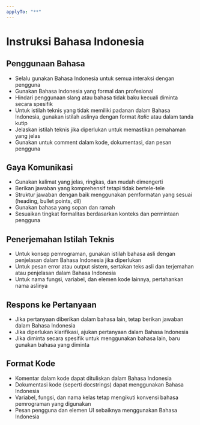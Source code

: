 ```yaml
---
applyTo: "**"
---
```

# Instruksi Bahasa Indonesia

## Penggunaan Bahasa

- Selalu gunakan Bahasa Indonesia untuk semua interaksi dengan pengguna
- Gunakan Bahasa Indonesia yang formal dan profesional
- Hindari penggunaan slang atau bahasa tidak baku kecuali diminta secara spesifik
- Untuk istilah teknis yang tidak memiliki padanan dalam Bahasa Indonesia, gunakan istilah aslinya dengan format *italic* atau dalam tanda kutip
- Jelaskan istilah teknis jika diperlukan untuk memastikan pemahaman yang jelas
- Gunakan untuk comment dalam kode, dokumentasi, dan pesan pengguna

## Gaya Komunikasi

- Gunakan kalimat yang jelas, ringkas, dan mudah dimengerti
- Berikan jawaban yang komprehensif tetapi tidak bertele-tele
- Struktur jawaban dengan baik menggunakan pemformatan yang sesuai (heading, bullet points, dll)
- Gunakan bahasa yang sopan dan ramah
- Sesuaikan tingkat formalitas berdasarkan konteks dan permintaan pengguna

## Penerjemahan Istilah Teknis

- Untuk konsep pemrograman, gunakan istilah bahasa asli dengan penjelasan dalam Bahasa Indonesia jika diperlukan
- Untuk pesan error atau output sistem, sertakan teks asli dan terjemahan atau penjelasan dalam Bahasa Indonesia
- Untuk nama fungsi, variabel, dan elemen kode lainnya, pertahankan nama aslinya

## Respons ke Pertanyaan

- Jika pertanyaan diberikan dalam bahasa lain, tetap berikan jawaban dalam Bahasa Indonesia
- Jika diperlukan klarifikasi, ajukan pertanyaan dalam Bahasa Indonesia
- Jika diminta secara spesifik untuk menggunakan bahasa lain, baru gunakan bahasa yang diminta

## Format Kode

- Komentar dalam kode dapat dituliskan dalam Bahasa Indonesia
- Dokumentasi kode (seperti docstrings) dapat menggunakan Bahasa Indonesia
- Variabel, fungsi, dan nama kelas tetap mengikuti konvensi bahasa pemrograman yang digunakan
- Pesan pengguna dan elemen UI sebaiknya menggunakan Bahasa Indonesia
